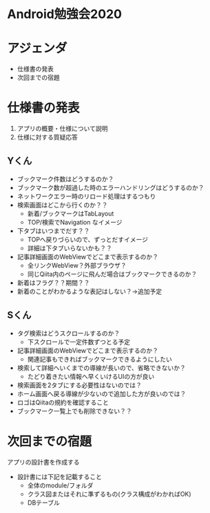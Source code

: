 # Android勉強会2020
# アジェンダ
* 仕様書の発表
* 次回までの宿題

# 仕様書の発表
1. アプリの概要・仕様について説明
2. 仕様に対する質疑応答

## Yくん
* ブックマーク件数はどうするのか？
* ブックマーク数が超過した時のエラーハンドリングはどうするのか？
* ネットワークエラー時のリロード処理はするつもり
* 検索画面はどこから行くのか？？
    * 新着/ブックマークはTabLayout
    * TOP/検索でNavigation なイメージ
* 下タブはいつまでだす？？
    * TOPへ戻りづらいので、ずっとだすイメージ
    * 詳細は下タブいらないかも？？
* 記事詳細画面のWebViewでどこまで表示するのか？
    * 全リンクWebView？外部ブラウザ？
    * 同じQiita内のページに飛んだ場合はブックマークできるのか？
* 新着はフラグ？？期間？？
* 新着のことがわかるような表記はしない？→追加予定

## Sくん
* タグ検索はどうスクロールするのか？
    * 下スクロールで一定件数ずつとる予定
* 記事詳細画面のWebViewでどこまで表示するのか？
    * 関連記事もできればブックマークできるようにしたい
* 検索して詳細へいくまでの導線が長いので、省略できないか？
    * たどり着きたい情報へ早くいけるUIの方が良い
* 検索画面を2タブにする必要性はないのでは？
* ホーム画面へ戻る導線が少ないので追加した方が良いのでは？
* ロゴはQiitaの規約を確認すること
* ブックマーク一覧上でも削除できない？？

# 次回までの宿題
アプリの設計書を作成する
* 設計書には下記を記載すること
    * 全体のmodule/フォルダ
    * クラス図またはそれに準ずるもの(クラス構成がわかればOK)
    * DBテーブル
